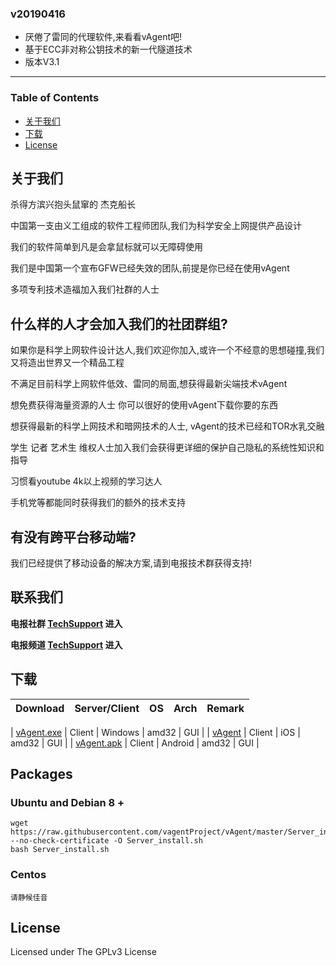 
### v20190416

* 厌倦了雷同的代理软件,来看看vAgent吧!
* 基于ECC非对称公钥技术的新一代隧道技术
* 版本V3.1

---

### Table of Contents

* [关于我们](#关于我们)
* [下载](#下载)
* [License](#license)

## 关于我们

杀得方滨兴抱头鼠窜的 杰克船长<br/>

中国第一支由义工组成的软件工程师团队,我们为科学安全上网提供产品设计<br/>

我们的软件简单到凡是会拿鼠标就可以无障碍使用<br/>

我们是中国第一个宣布GFW已经失效的团队,前提是你已经在使用vAgent<br/>

多项专利技术造福加入我们社群的人士<br/>

## 什么样的人才会加入我们的社团群组?

如果你是科学上网软件设计达人,我们欢迎你加入,或许一个不经意的思想碰撞,我们又将造出世界又一个精品工程<br/>

不满足目前科学上网软件低效、雷同的局面,想获得最新尖端技术vAgent<br/>

想免费获得海量资源的人士 你可以很好的使用vAgent下载你要的东西<br/>

想获得最新的科学上网技术和暗网技术的人士, vAgent的技术已经和TOR水乳交融<br/>

学生 记者 艺术生 维权人士加入我们会获得更详细的保护自己隐私的系统性知识和指导<br/>

习惯看youtube 4k以上视频的学习达人<br/>

手机党等都能同时获得我们的额外的技术支持<br/>

## 有没有跨平台移动端?

我们已经提供了移动设备的解决方案,请到电报技术群获得支持!

## 联系我们
**电报社群 [TechSupport](https://t.me/crossgreatfirewall) 进入**<br/>

**电报频道 [TechSupport](https://t.me/everythingjustbegin) 进入**<br/>

## 下载

| Download | Server/Client | OS | Arch | Remark |
| --- | --- | --- | --- | --- |

| [vAgent.exe](https://github.com/vagentProject/vAgent/releases/download/v3.0/vagent3.1.2.zip) | Client | Windows | amd32 | GUI |
| [vAgent]() | Client | iOS | amd32 | GUI |
| [vAgent.apk]() | Client | Android | amd32 | GUI |



## Packages

### Ubuntu and Debian 8 +

```
wget  https://raw.githubusercontent.com/vagentProject/vAgent/master/Server_install.sh --no-check-certificate -O Server_install.sh
bash Server_install.sh
```

### Centos

```
请静候佳音
```



## License

Licensed under The GPLv3 License

